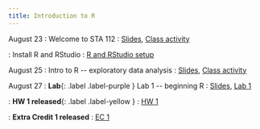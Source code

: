 ```yaml
---
title: Introduction to R
---
```


August 23
: Welcome to STA 112
  : [Slides](https://sta112-f21.github.io/slides/lecture_1.html), [Class activity](https://sta112-f21.github.io/class_activities/ca_lecture1/)

: Install R and RStudio 
  : [R and RStudio setup](https://sta112-f21.github.io/software_installation/)

August 25
: Intro to R -- exploratory data analysis
  : [Slides](https://sta112-f21.github.io/slides/lecture_2.html), [Class activity](https://sta112-f21.github.io/class_activities/ca_lecture2.html)

August 27
: **Lab**{: .label .label-purple } Lab 1 -- beginning R
  : [Slides](https://sta112-f21.github.io/slides/lecture_2.html), [Lab 1](https://sta112-f21.github.io/labs/lab1.html)

: **HW 1 released**{: .label .label-yellow }
  : [HW 1](https://sta112-f21.github.io/homework/homework_1.html)

: **Extra Credit 1 released**
  : [EC 1](https://sta112-f21.github.io/extra_credit/ec1/)
